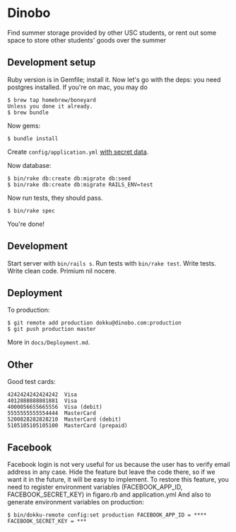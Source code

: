 # Dinobo

Find summer storage provided by other USC students, or rent out some space to
store other students' goods over the summer

## Development setup

Ruby version is in Gemfile; install it. Now let's go with the deps:
you need postgres installed. If you're on mac, you may do

```console
$ brew tap homebrew/boneyard
Unless you done it already.
$ brew bundle
```

Now gems:

```console
$ bundle install
```

Create `config/application.yml` [with secret data](https://tracker.anahoret.com/projects/171).

Now database:

```console
$ bin/rake db:create db:migrate db:seed
$ bin/rake db:create db:migrate RAILS_ENV=test
```

Now run tests, they should pass.

```
$ bin/rake spec
```

You're done!

## Development

Start server with `bin/rails s`. Run tests with `bin/rake test`.
Write tests. Write clean code. Primium nil nocere.

## Deployment

To production:

```console
$ git remote add production dokku@dinobo.com:production
$ git push production master
```

More in `docs/Deployment.md`.

## Other

Good test cards:

```
4242424242424242  Visa
4012888888881881  Visa
4000056655665556  Visa (debit)
5555555555554444  MasterCard
5200828282828210  MasterCard (debit)
5105105105105100  MasterCard (prepaid)
```

## Facebook

Facebook login is not very useful for us because the user has to verify email address in any case.
Hide the feature but leave the code there, so if we want it in the future, it will be easy to implement.
To restore this feature, you need to register environment variables (FACEBOOK_APP_ID, FACEBOOK_SECRET_KEY) in figaro.rb and application.yml
And also to generate environment variables on production:

```console
$ bin/dokku-remote config:set production FACEBOOK_APP_ID = **** FACEBOOK_SECRET_KEY = ***
```
